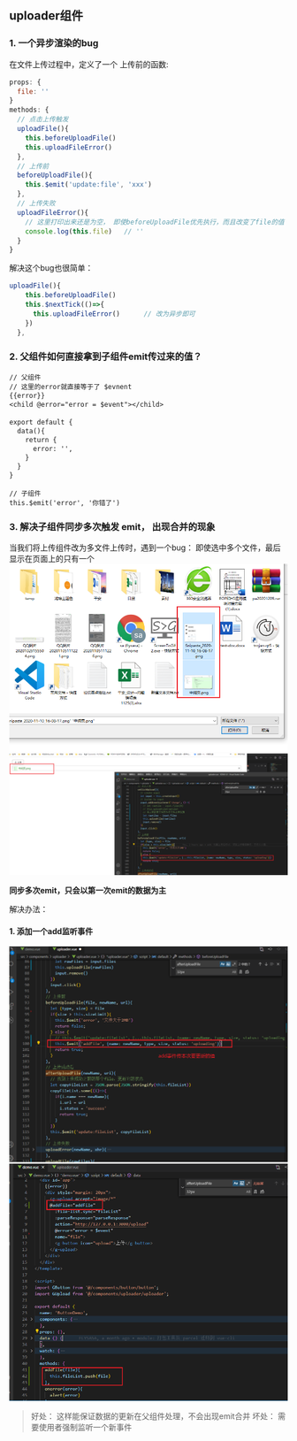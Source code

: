 ## uploader组件

### 1. 一个异步渲染的bug
在文件上传过程中，定义了一个 上传前的函数:
```js
props: {
  file: ''
}
methods: {
  // 点击上传触发
  uploadFile(){
    this.beforeUploadFile()
    this.uploadFileError()
  },
  // 上传前
  beforeUploadFile(){
    this.$emit('update:file', 'xxx')
  },
  // 上传失败
  uploadFileError(){
    // 这里打印出来还是为空， 即使beforeUploadFile优先执行，而且改变了file的值
    console.log(this.file)   // ''
  }
}

```

解决这个bug也很简单：
```js
uploadFile(){
    this.beforeUploadFile()
    this.$nextTick(()=>{
      this.uploadFileError()      // 改为异步即可
    })
  },
```

### 2. 父组件如何直接拿到子组件emit传过来的值？
```vue
// 父组件
// 这里的error就直接等于了 $evnent
{{error}}
<child @error="error = $event"></child> 

export default {
  data(){
    return {
      error: '',
    }
  }
}

// 子组件
this.$emit('error', '你错了')
```

### 3. 解决子组件同步多次触发 emit， 出现合并的现象
当我们将上传组件改为多文件上传时，遇到一个bug：
即使选中多个文件，最后显示在页面上的只有一个
![](./1emit同步bug2.png)
![](./1emit同步bug.png)

**同步多次emit，只会以第一次emit的数据为主**

解决办法：
#### 1. 添加一个add监听事件
![](./1emit同步bug3.png)
![](./1emit同步bug4.png)
> 好处： 这样能保证数据的更新在父组件处理，不会出现emit合并
> 坏处： 需要使用者强制监听一个新事件
